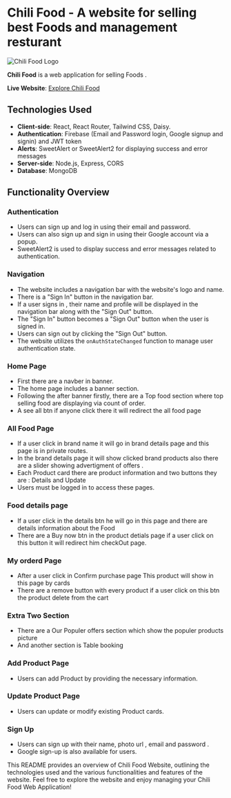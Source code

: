 # Chili Food - A website for selling best Foods and management resturant

![Chili Food Logo](https://i.postimg.cc/7ZVLrwjp/logo-11.png)

**Chili Food** is a web application for selling Foods . 

**Live Website**: [Explore Chili Food](https://chili-food.web.app/)

## Technologies Used

- **Client-side**: React, React Router, Tailwind CSS, Daisy.
- **Authentication**: Firebase (Email and Password login, Google signup and signin) and JWT token 
- **Alerts**: SweetAlert or SweetAlert2 for displaying success and error messages
- **Server-side**: Node.js, Express, CORS
- **Database**: MongoDB

## Functionality Overview

### Authentication

- Users can sign up and log in using their email and password.
- Users can also sign up and sign in using their Google account via a popup.
- SweetAlert2 is used to display success and error messages related to authentication.

### Navigation

- The website includes a navigation bar with the website's logo and name.
- There is a "Sign In" button in the navigation bar.
- If a user signs in , their name and profile will be displayed in the navigation bar along with the "Sign Out" button.
- The "Sign In" button becomes a "Sign Out" button when the user is signed in.
- Users can sign out by clicking the "Sign Out" button.
- The website utilizes the `onAuthStateChanged` function to manage user authentication state.

### Home Page
- First there are a navber in banner.
- The home page includes a banner section.
- Following the after banner firstly, there are a Top food section where top selling food are displaying via count of order.
- A see all btn if anyone click there it will redirect the all food page 

### All Food  Page

- If a user click in brand name it will go in brand details page  and this page is in private routes.
- In the brand details page it will show clicked brand products also there are a slider showing advertigment of offers .
- Each Product card there are product information and two buttons they are : Details and Update
- Users must be logged in to access these pages.

### Food details page

- If a user click in the  details btn he will go in this page and there are details information about the Food 
- There are a Buy now btn in the product detials page if a user click on this button it will redirect him checkOut page. 

### My orderd Page

- After a user click in Confirm purchase page This product will show  in this page by cards 
- There are a remove button with every product  if a user click on this btn the product delete from the cart 

### Extra Two Section 

- There are a Our Populer offers section which show the populer products picture
- And another section is Table booking

### Add Product Page

- Users can add Product by providing the necessary information.

### Update Product Page

- Users can update or modify existing Product cards.

### Sign Up

- Users can sign up with their name, photo url , email and password .
- Google sign-up is also available for users.

This README provides an overview of Chili Food Website, outlining the technologies used and the various functionalities and features of the website. Feel free to explore the website and enjoy managing your Chili Food Web Application!